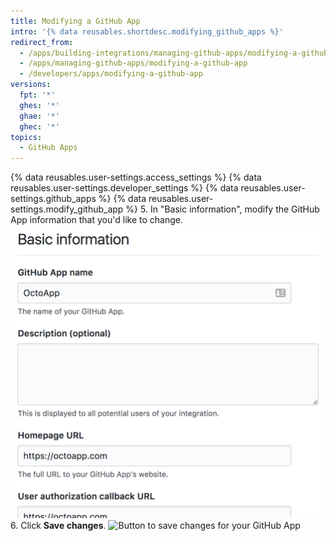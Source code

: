 ```yaml
---
title: Modifying a GitHub App
intro: '{% data reusables.shortdesc.modifying_github_apps %}'
redirect_from:
  - /apps/building-integrations/managing-github-apps/modifying-a-github-app/
  - /apps/managing-github-apps/modifying-a-github-app
  - /developers/apps/modifying-a-github-app
versions:
  fpt: '*'
  ghes: '*'
  ghae: '*'
  ghec: '*'
topics:
  - GitHub Apps
---
```


{% data reusables.user-settings.access_settings %}
{% data reusables.user-settings.developer_settings %}
{% data reusables.user-settings.github_apps %}
{% data reusables.user-settings.modify_github_app %}
5. In "Basic information", modify the GitHub App information that you'd like to change. ![Basic information section for your GitHub App](/assets/images/github-apps/github_apps_basic_information.png)
6. Click **Save changes**. ![Button to save changes for your GitHub App](/assets/images/github-apps/github_apps_save_changes.png)
